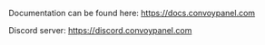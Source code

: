 Documentation can be found here: https://docs.convoypanel.com

Discord server: https://discord.convoypanel.com
